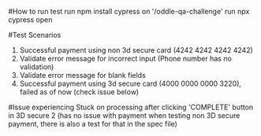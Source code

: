 #How to run test
run npm install cypress on '/oddle-qa-challenge'
run npx cypress open

#Test Scenarios
1. Successful payment using non 3d secure card (4242 4242 4242 4242)
2. Validate error message for incorrect input (Phone number has no validation)
3. Validate error message for blank fields
4. Successful payment using 3d secure card (4000 0000 0000 3220), failed as of now (check issue below)


#Issue experiencing
Stuck on processing after clicking 'COMPLETE' button in 3D secure 2 (has no issue with payment when testing non 3D secure payment, there is also a test for that in the spec file)

